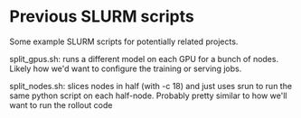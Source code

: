 # Previous SLURM scripts

Some example SLURM scripts for potentially related projects.

split_gpus.sh: runs a different model on each GPU for a bunch of nodes. Likely how we'd want to configure the training or serving jobs.

split_nodes.sh: slices nodes in half (with -c 18) and just uses srun to run the same python script on each half-node. Probably pretty similar to how we'll want to run the rollout code
